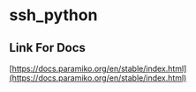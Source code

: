 # ssh_python


## Link For Docs

[https://docs.paramiko.org/en/stable/index.html](https://docs.paramiko.org/en/stable/index.html)